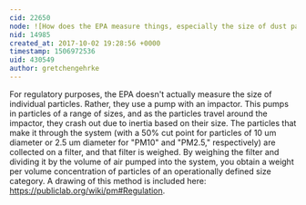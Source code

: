 ```yaml
---
cid: 22650
node: ![How does the EPA measure things, especially the size of dust particles?](../notes/kgradow1/10-01-2017/how-does-the-epa-measure-things)
nid: 14985
created_at: 2017-10-02 19:28:56 +0000
timestamp: 1506972536
uid: 430549
author: gretchengehrke
---
```


For regulatory purposes, the EPA doesn't actually measure the size of individual particles. Rather, they use a pump with an impactor. This pumps in particles of a range of sizes, and as the particles travel around the impactor, they crash out due to inertia based on their size. The particles that make it through the system (with a 50% cut point for particles of 10 um diameter or 2.5 um diameter for "PM10" and "PM2.5," respectively) are collected on a filter, and that filter is weighed. By weighing the filter and dividing it by the volume of air pumped into the system, you obtain a weight per volume concentration of particles of an operationally defined size category. A drawing of this method is included here: https://publiclab.org/wiki/pm#Regulation. 